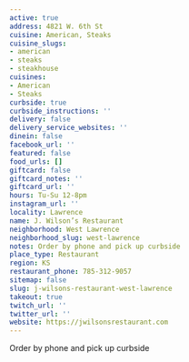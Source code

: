 ```yaml
---
active: true
address: 4821 W. 6th St
cuisine: American, Steaks
cuisine_slugs:
- american
- steaks
- steakhouse
cuisines:
- American
- Steaks
curbside: true
curbside_instructions: ''
delivery: false
delivery_service_websites: ''
dinein: false
facebook_url: ''
featured: false
food_urls: []
giftcard: false
giftcard_notes: ''
giftcard_url: ''
hours: Tu-Su 12-8pm
instagram_url: ''
locality: Lawrence
name: J. Wilson’s Restaurant
neighborhood: West Lawrence
neighborhood_slug: west-lawrence
notes: Order by phone and pick up curbside
place_type: Restaurant
region: KS
restaurant_phone: 785-312-9057
sitemap: false
slug: j-wilsons-restaurant-west-lawrence
takeout: true
twitch_url: ''
twitter_url: ''
website: https://jwilsonsrestaurant.com
---
```


Order by phone and pick up curbside